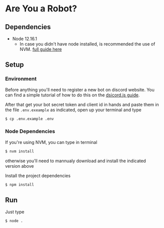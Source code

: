 # Are You a Robot?

## Dependencies

  - Node 12.16.1
    - In case you didn't have node installed, is recommended the use of NVM. [full guide here](https://github.com/creationix/nvm)

## Setup

### Environment

Before anything you'll need to register a new bot on discord website. You can find a simple tutorial of how to do this on the [dsicord.js guide](https://discordjs.guide/preparations/setting-up-a-bot-application.html#creating-your-bot).

After that get your bot secret token and client id in hands and paste them in the file `.env.exeample` as indicated, open up your terminal and type

```bash
$ cp .env.example .env
```

### Node Dependencies

If you're using NVM, you can type in terminal

```bash
$ nvm install
```

otherwise you'll need to mannualy download and install the indicated version above

Install the project dependencies

```bash
$ npm install
```

## Run

Just type

```bash
$ node .
```